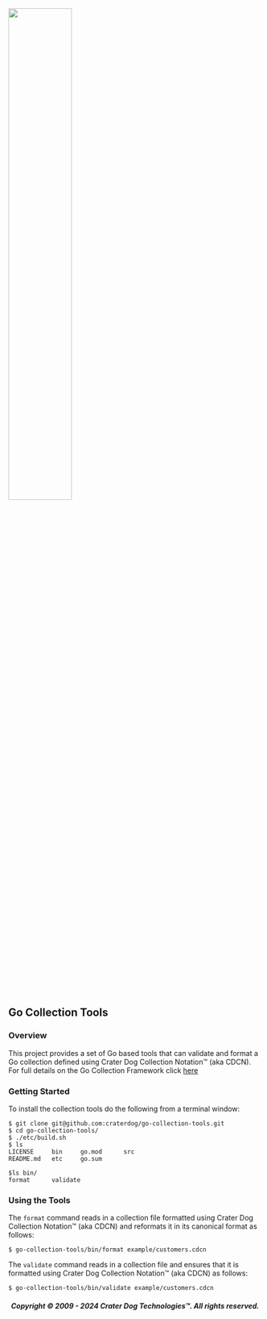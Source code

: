 <img src="https://craterdog.com/images/CraterDog.png" width="50%">

## Go Collection Tools

### Overview
This project provides a set of Go based tools that can validate and format a
Go collection defined using Crater Dog Collection Notation™ (aka CDCN).  For
full details on the Go Collection Framework click
[here](https://github.com/craterdog/go-collection-framework/wiki)

### Getting Started
To install the collection tools do the following from a terminal window:
```
$ git clone git@github.com:craterdog/go-collection-tools.git
$ cd go-collection-tools/
$ ./etc/build.sh
$ ls
LICENSE		bin		go.mod		src
README.md	etc		go.sum

$ls bin/
format		validate
```

### Using the Tools
The `format` command reads in a collection file formatted using Crater Dog
Collection Notation™ (aka CDCN) and reformats it in its canonical format as
follows:
```
$ go-collection-tools/bin/format example/customers.cdcn
```

The `validate` command reads in a collection file and ensures that it is
formatted using Crater Dog Collection Notation™ (aka CDCN) as follows:
```
$ go-collection-tools/bin/validate example/customers.cdcn
```

<H5 align="center"> Copyright © 2009 - 2024  Crater Dog Technologies™. All rights reserved. </H5>
